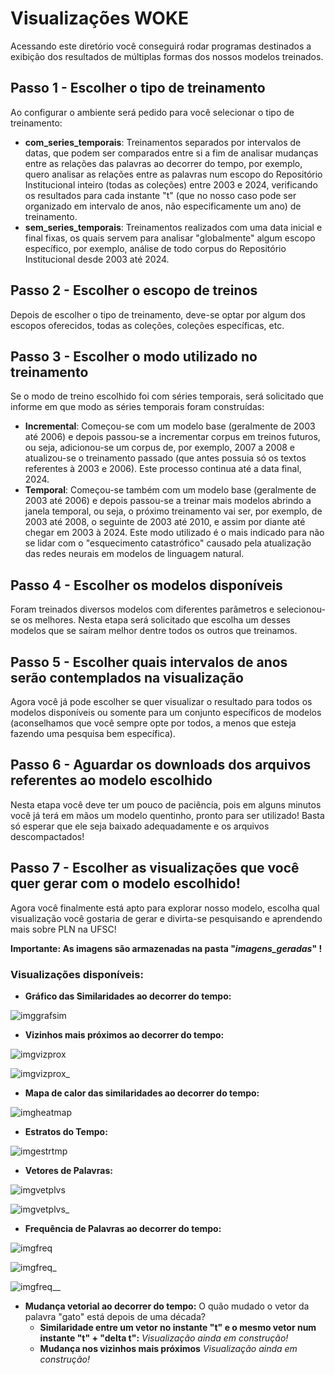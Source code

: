 # Visualizações WOKE

Acessando este diretório você conseguirá rodar programas destinados a exibição dos resultados de múltiplas formas dos nossos modelos treinados.

## Passo 1 - Escolher o tipo de treinamento

Ao configurar o ambiente será pedido para você selecionar o tipo de treinamento:
- **com_series_temporais**: Treinamentos separados por intervalos de datas, que podem ser comparados entre si a fim de analisar mudanças entre as relações das palavras ao decorrer do tempo, por exemplo, quero analisar as relações entre as palavras num escopo do Repositório Institucional inteiro (todas as coleções) entre 2003 e 2024, verificando os resultados para cada instante "t" (que no nosso caso pode ser organizado em intervalo de anos, não especificamente um ano) de treinamento.
- **sem_series_temporais**: Treinamentos realizados com uma data inicial e final fixas, os quais servem para analisar "globalmente" algum escopo específico, por exemplo, análise de todo corpus do Repositório Institucional desde 2003 até 2024.

## Passo 2 - Escolher o escopo de treinos

Depois de escolher o tipo de treinamento, deve-se optar por algum dos escopos oferecidos, todas as coleções, coleções específicas, etc.

## Passo 3 - Escolher o modo utilizado no treinamento

Se o modo de treino escolhido foi com séries temporais, será solicitado que informe em que modo as séries temporais foram construídas:

- **Incremental**: Começou-se com um modelo base (geralmente de 2003 até 2006) e depois passou-se a incrementar corpus em treinos futuros, ou seja, adicionou-se um corpus de, por exemplo, 2007 a 2008 e atualizou-se o treinamento passado (que antes possuia só os textos referentes à 2003 e 2006). Este processo continua até a data final, 2024.
- **Temporal**: Começou-se também com um modelo base (geralmente de 2003 até 2006) e depois passou-se a treinar mais modelos abrindo a janela temporal, ou seja, o próximo treinamento vai ser, por exemplo, de 2003 até 2008, o seguinte de 2003 até 2010, e assim por diante até chegar em 2003 à 2024. Este modo utilizado é o mais indicado para não se lidar com o "esquecimento catastrófico" causado pela atualização das redes neurais em modelos de linguagem natural.

## Passo 4 - Escolher os modelos disponíveis

Foram treinados diversos modelos com diferentes parâmetros e selecionou-se os melhores. Nesta etapa será solicitado que escolha um desses modelos que se saíram melhor dentre todos os outros que treinamos.

## Passo 5 - Escolher quais intervalos de anos serão contemplados na visualização

Agora você já pode escolher se quer visualizar o resultado para todos os modelos disponíveis ou somente para um conjunto específicos de modelos (aconselhamos que você sempre opte por todos, a menos que esteja fazendo uma pesquisa bem específica).

## Passo 6 - Aguardar os downloads dos arquivos referentes ao modelo escolhido

Nesta etapa você deve ter um pouco de paciência, pois em alguns minutos você já terá em mãos um modelo quentinho, pronto para ser utilizado! Basta só esperar que ele seja baixado adequadamente e os arquivos descompactados!

## Passo 7 - Escolher as visualizações que você quer gerar com o modelo escolhido!

Agora você finalmente está apto para explorar nosso modelo, escolha qual visualização você gostaria de gerar e divirta-se pesquisando e aprendendo mais sobre PLN na UFSC!

**Importante: As imagens são armazenadas na pasta "*imagens_geradas*" !**

### Visualizações disponíveis:

- **Gráfico das Similaridades ao decorrer do tempo:**

![imggrafsim](https://github.com/iaehistoriaUFSC/Repositorio_UFSC/blob/main/Word_Embeddings/Visualizacoes/img_src/Similaridades_para_modelos_de_2003_ate_2023.png?raw=true)

- **Vizinhos mais próximos ao decorrer do tempo:**

![imgvizprox](https://github.com/iaehistoriaUFSC/Repositorio_UFSC/blob/main/Word_Embeddings/Visualizacoes/img_src/Vizinhos_mais_proximos_WOKE_1_UFSC_2003_2006_w2v.png?raw=true)

![imgvizprox_](https://github.com/iaehistoriaUFSC/Repositorio_UFSC/blob/main/Word_Embeddings/Visualizacoes/img_src/Vizinhos_mais_proximos_WOKE_1_UFSC_2023_2024_w2v.png?raw=true)

- **Mapa de calor das similaridades ao decorrer do tempo:**

![imgheatmap](https://github.com/iaehistoriaUFSC/Repositorio_UFSC/blob/main/Word_Embeddings/Visualizacoes/img_src/Mapa_de_Calor_para_nazismo.png?raw=true)

- **Estratos do Tempo:**

![imgestrtmp](https://github.com/iaehistoriaUFSC/Repositorio_UFSC/blob/main/Word_Embeddings/Visualizacoes/img_src/Estratos_do_Tempo_para_racismo.png?raw=true)

- **Vetores de Palavras:**

![imgvetplvs](https://github.com/iaehistoriaUFSC/Repositorio_UFSC/blob/main/Word_Embeddings/Visualizacoes/img_src/Vetores_de_palavras_para_WOKE_4_UFSC_2003_2006_w2v.png?raw=true)

![imgvetplvs_](https://github.com/iaehistoriaUFSC/Repositorio_UFSC/blob/main/Word_Embeddings/Visualizacoes/img_src/Vetores_de_palavras_para_WOKE_4_UFSC_2023_2024_w2v.png?raw=true)

- **Frequência de Palavras ao decorrer do tempo:**

![imgfreq](https://github.com/iaehistoriaUFSC/Repositorio_UFSC/blob/main/Word_Embeddings/Visualizacoes/img_src/Frequencia_de_palavras_para_WOKE_1_UFSC_2003_2006_w2v.png?raw=true)

![imgfreq_](https://github.com/iaehistoriaUFSC/Repositorio_UFSC/blob/main/Word_Embeddings/Visualizacoes/img_src/Frequencia_de_palavras_para_WOKE_1_UFSC_2013_2014_w2v.png?raw=true)

![imgfreq__](https://github.com/iaehistoriaUFSC/Repositorio_UFSC/blob/main/Word_Embeddings/Visualizacoes/img_src/Frequencia_de_palavras_para_WOKE_1_UFSC_2023_2024_w2v.png?raw=true)


- **Mudança vetorial ao decorrer do tempo:**
O quão mudado o vetor da palavra "gato" está depois de uma década?
    - **Similaridade entre um vetor no instante "t" e o mesmo vetor num instante "t" + "delta t":**
    *Visualização ainda em construção!*
    - **Mudança nos vizinhos mais próximos**
    *Visualização ainda em construção!*

